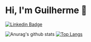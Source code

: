 # Hi, I'm Guilherme 👋

[![Linkedin Badge](https://img.shields.io/badge/-LinkedIn-blue?style=flat-square&logo=Linkedin&logoColor=white&link=https://www.linkedin.com/in/fagnerpsantos/)](https://www.linkedin.com/in/guilhermepimentelm0/)

![Anurag's github stats](https://github-readme-stats.vercel.app/api?username=GuiPM001&show_icons=true&count_private=true&layout=compact&hide=stars&include_all_commits=true&theme=default)
[![Top Langs](https://github-readme-stats.vercel.app/api/top-langs/?username=GuiPM001&layout=compact)](https://github.com/anuraghazra/github-readme-stats)
